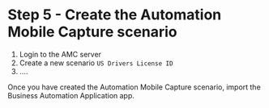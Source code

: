 # Step 5 - Create the Automation Mobile Capture scenario

1. Login to the AMC server
2. Create a new scenario `US Drivers License ID`
3. ....

Once you have created the Automation Mobile Capture scenario, import the Business Automation Application app.

